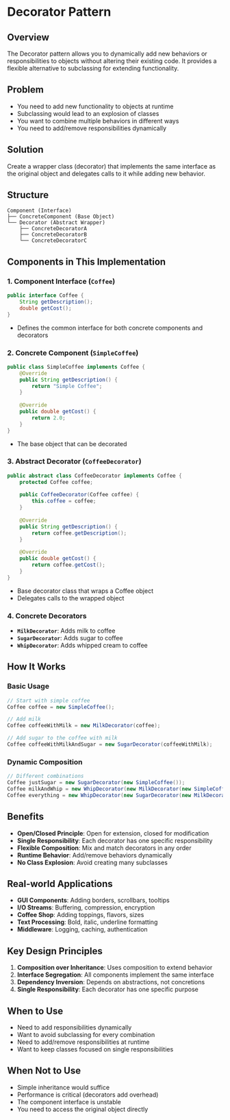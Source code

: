 # Decorator Pattern

## Overview
The Decorator pattern allows you to dynamically add new behaviors or responsibilities to objects without altering their existing code. It provides a flexible alternative to subclassing for extending functionality.

## Problem
- You need to add new functionality to objects at runtime
- Subclassing would lead to an explosion of classes
- You want to combine multiple behaviors in different ways
- You need to add/remove responsibilities dynamically

## Solution
Create a wrapper class (decorator) that implements the same interface as the original object and delegates calls to it while adding new behavior.

## Structure
```
Component (Interface)
├── ConcreteComponent (Base Object)
└── Decorator (Abstract Wrapper)
    ├── ConcreteDecoratorA
    ├── ConcreteDecoratorB
    └── ConcreteDecoratorC
```

## Components in This Implementation

### 1. **Component Interface** (`Coffee`)
```java
public interface Coffee {
    String getDescription();
    double getCost();
}
```
- Defines the common interface for both concrete components and decorators

### 2. **Concrete Component** (`SimpleCoffee`)
```java
public class SimpleCoffee implements Coffee {
    @Override
    public String getDescription() {
        return "Simple Coffee";
    }
    
    @Override
    public double getCost() {
        return 2.0;
    }
}
```
- The base object that can be decorated

### 3. **Abstract Decorator** (`CoffeeDecorator`)
```java
public abstract class CoffeeDecorator implements Coffee {
    protected Coffee coffee;
    
    public CoffeeDecorator(Coffee coffee) {
        this.coffee = coffee;
    }
    
    @Override
    public String getDescription() {
        return coffee.getDescription();
    }
    
    @Override
    public double getCost() {
        return coffee.getCost();
    }
}
```
- Base decorator class that wraps a Coffee object
- Delegates calls to the wrapped object

### 4. **Concrete Decorators**
- **`MilkDecorator`**: Adds milk to coffee
- **`SugarDecorator`**: Adds sugar to coffee  
- **`WhipDecorator`**: Adds whipped cream to coffee

## How It Works

### Basic Usage
```java
// Start with simple coffee
Coffee coffee = new SimpleCoffee();

// Add milk
Coffee coffeeWithMilk = new MilkDecorator(coffee);

// Add sugar to the coffee with milk
Coffee coffeeWithMilkAndSugar = new SugarDecorator(coffeeWithMilk);
```

### Dynamic Composition
```java
// Different combinations
Coffee justSugar = new SugarDecorator(new SimpleCoffee());
Coffee milkAndWhip = new WhipDecorator(new MilkDecorator(new SimpleCoffee()));
Coffee everything = new WhipDecorator(new SugarDecorator(new MilkDecorator(new SimpleCoffee())));
```

## Benefits
- **Open/Closed Principle**: Open for extension, closed for modification
- **Single Responsibility**: Each decorator has one specific responsibility
- **Flexible Composition**: Mix and match decorators in any order
- **Runtime Behavior**: Add/remove behaviors dynamically
- **No Class Explosion**: Avoid creating many subclasses

## Real-world Applications
- **GUI Components**: Adding borders, scrollbars, tooltips
- **I/O Streams**: Buffering, compression, encryption
- **Coffee Shop**: Adding toppings, flavors, sizes
- **Text Processing**: Bold, italic, underline formatting
- **Middleware**: Logging, caching, authentication


## Key Design Principles
1. **Composition over Inheritance**: Uses composition to extend behavior
2. **Interface Segregation**: All components implement the same interface
3. **Dependency Inversion**: Depends on abstractions, not concretions
4. **Single Responsibility**: Each decorator has one specific purpose

## When to Use
-  Need to add responsibilities dynamically
-  Want to avoid subclassing for every combination
-  Need to add/remove responsibilities at runtime
-  Want to keep classes focused on single responsibilities

## When Not to Use
- Simple inheritance would suffice
- Performance is critical (decorators add overhead)
- The component interface is unstable
- You need to access the original object directly 